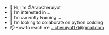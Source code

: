 - 👋 Hi, I’m @ArapCheruiyot
- 👀 I’m interested in ...
- 🌱 I’m currently learning ...
- 💞️ I’m looking to collaborate on python codding
- 📫 How to reach me ...cheruiyot171@gmail.com

<!---
ArapCheruiyot/ArapCheruiyot is a ✨ special ✨ repository because its `README.md` (this file) appears on your GitHub profile.
You can click the Preview link to take a look at your changes.
--->
